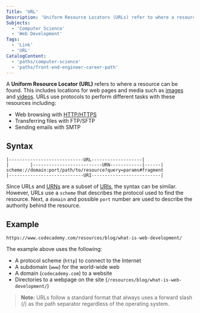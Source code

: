 ```yaml
---
Title: 'URL'
Description: 'Uniform Resource Locators (URLs) refer to where a resource can be found.'
Subjects:
  - 'Computer Science'
  - 'Web Development'
Tags:
  - 'Link'
  - 'URL'
CatalogContent:
  - 'paths/computer-science'
  - 'paths/front-end-engineer-career-path'
---
```


A **Uniform Resource Locator (URL)** refers to where a resource can be found. This includes locations for web pages and media such as [images](https://www.codecademy.com/resources/docs/html/images) and [videos](https://www.codecademy.com/resources/docs/html/videos). URLs use protocols to perform different tasks with these resources including:

- Web browsing with [HTTP/HTTPS](https://www.codecademy.com/resources/docs/general/http)
- Transferring files with FTP/SFTP
- Sending emails with SMTP

## Syntax

```pseudo
|----------------------------URL-------------------|
|        |--------------------------URN------------|------|
scheme://domain:port/path/to/resource?query=params#fragment
|----------------------------URI--------------------------|
```

Since URLs and [URNs](https://www.codecademy.com/resources/docs/general/urn) are a subset of [URIs](https://www.codecademy.com/resources/docs/general/uri), the syntax can be similar. However, URLs use a `scheme` that describes the protocol used to find the resource. Next, a `domain` and possible `port` number are used to describe the authority behind the resource.

## Example

```shell
https://www.codecademy.com/resources/blog/what-is-web-development/
```

The example above uses the following:

- A protocol scheme (`http`) to connect to the Internet
- A subdomain (`www`) for the world-wide web
- A domain (`codecademy.com`) to a website
- Directories to a webpage on the site (`/resources/blog/what-is-web-development/`)

> **Note:** URLs follow a standard format that always uses a forward slash (/) as the path separator regardless of the operating system.
